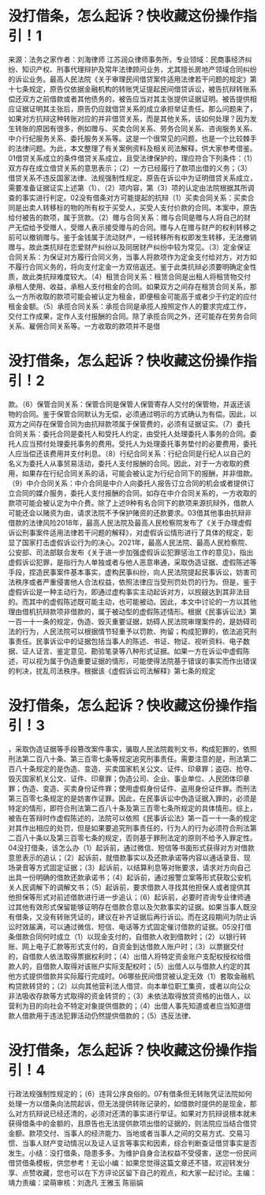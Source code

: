 # 没打借条，怎么起诉？快收藏这份操作指引！1

来源：法务之家作者：刘海律师 江苏润众律师事务所，专业领域：民商事经济纠纷、知识产权、刑事代理辩护及常年法律顾问业务，尤其擅长房地产领域合同纠纷的诉讼业务。最高人民法院《关于审理民间借贷案件适用法律若干问题的规定》第十七条规定，原告仅依据金融机构的转账凭证提起民间借贷诉讼，被告抗辩转账系偿还双方之前借款或者其他债务的，被告应当对其主张提供证据证明。被告提供相应证据证明其主张后，原告仍应就借贷关系的成立承担举证责任。那么问题来了，如果对方抗辩这种转账对应的并非借贷关系，而是其他关系，该如何处理？因为发生转账的原因有很多，例如赠与、买卖合同关系、劳务合同关系、咨询服务关系、中介行纪服务关系、委托服务关系等。这是一个很常见的问题，也是一个比较棘手的法律问题。为此，本文整理了有关案例资料及相关司法解释，供大家参考借鉴。01借贷关系成立的条件借贷关系成立，且受法律保护的，理应符合下列条件：（1）双方存在成立借贷关系的意思表示；（2）一方已经履行了款项出借的义务；（3）借贷关系不违反国家法律、法规强制性规定。原告在诉讼中为证明借贷关系成立，需要准备证据证实上述第（1）、（2）项内容，第（3）项的认定由法院根据其所调查的事实进行判定。02没有借条对方可能提起的抗辩（1）买卖合同关系：买卖合同是出卖人转移标的物的所有权于买受人，买受人支付价款的合同。本案中，原告给付被告的款项，属于货款。（2）赠与合同关系：赠与合同是赠与人将自己的财产无偿给予受赠人，受赠人表示接受赠与的合同。赠与人在赠与财产的权利转移之前可以撤销赠与。鉴于金钱属于流动财产，一经转移所有权即发生转移，无法撤销赠与。故此类抗辩在恋爱财产纠纷以及同居财产纠纷中较为常见。（3）定金保证合同关系：为保证对方履行合同义务，当事人将款项作为定金支付给对方，对方如不履行合同义务的，将向支付定金一方双倍返还。鉴于此类抗辩必须要明确定金性质，故此类抗辩难度较大。（4）租赁合同关系：租赁合同是出租人将租赁物交付承租人使用、收益，承租人支付租金的合同。如果双方之间存在租赁合同关系，那么一方所收取的款项可能会被认定为租金，即便租金可能高于或者少于约定的应付租金金额。（5）承揽合同关系：承揽合同是承揽人按照定作人的要求完成工作，交付工作成果，定作人支付报酬的合同。除了承揽合同之外，还可能存在劳务合同关系、雇佣合同关系等。一方收取的款项并不是借

# 没打借条，怎么起诉？快收藏这份操作指引！2

款。（6）保管合同关系：保管合同是保管人保管寄存人交付的保管物，并返还该物的合同。鉴于保管合同默认为无偿，必须通过明示的方式确认为有偿。因此，以双方之间存在保管合同为由抗辩款项属于保管费的，必须有证据证实。（7）委托合同关系：委托合同是委托人和受托人约定，由受托人处理委托人事务的合同。委托人应当预付处理委托事务的费用。受托人为处理委托事务垫付的必要费用，委托人应当偿还该费用并支付利息。（8）行纪合同关系：行纪合同是行纪人以自己的名义为委托人从事贸易活动，委托人支付报酬的合同。因此，对于一方收取的费用，如果存在行纪合同关系的话，可能会被认定为行纪合同下的报酬，并非借款。（9）中介合同关系：中介合同是中介人向委托人报告订立合同的机会或者提供订立合同的媒介服务，委托人支付报酬的合同。如存在中介合同关系的，一方收取的款项可能会被认定为中介费。除了上述9种有名合同下的款项来源抗辩外，借款人可能还会以赌资为由，请求法院不予保护赌资的还款要求。03借其他事由抗辩非借款的法律风险2018年，最高人民法院及最高人民检察院发布了《关于办理虚假诉讼刑事案件适用法律若干问题的解释》，对虚假诉讼情形进行了具体的规定，彰显了国家打击虚假诉讼行为的决心。2021年，最高人民法院、最高人民检察院、公安部、司法部联合发布《关于进一步加强虚假诉讼犯罪惩治工作的意见》，指出虚假诉讼犯罪，是指行为人单独或者与他人恶意串通，采取伪造证据、虚假陈述等手段，捏造民事案件基本事实，虚构民事纠纷，向人民法院提起民事诉讼，妨害司法秩序或者严重侵害他人合法权益，依照法律应当受刑罚处罚的行为。但是，鉴于虚假诉讼是一种主动行为，即通过虚构事实主动起诉对方，以觊觎达到其非法目的。而其中的虚假陈述既可能主动，也可能被动。因此，本文中讨论的一方以其他理由借机抗辩款项非借款的，属于被动型的虚假陈述情形。根据《民事诉讼法》第一百一十一条的规定，伪造、毁灭重要证据，妨碍人民法院审理案件的，是妨碍司法的行为，人民法院可以根据情节轻重予以罚款、拘留；构成犯罪的，依法追究刑事责任。民事诉讼中的证据包括当事人的陈述、书证、物证、视听资料、电子数据、证人证言、鉴定意见、勘验笔录等八种形式证据。如果一方在诉讼中虚假陈述，可以视为属于伪造重要证据的情形，可能使得法院基于错误的事实而作出错误的判决，扰乱司法秩序。根据该《虚假诉讼司法解释》第七条的规定

# 没打借条，怎么起诉？快收藏这份操作指引！3

，采取伪造证据等手段篡改案件事实，骗取人民法院裁判文书，构成犯罪的，依照刑法第二百八十条、第三百零七条等规定追究刑事责任。需要注意的是，刑法第二百八十条规定的是伪造、变造、买卖国家机关公文、证件、印章罪；盗窃、抢夺、毁灭国家机关公文、证件、印章罪；伪造公司、企业、事业单位、人民团体印章罪；伪造、变造、买卖身份证件罪；使用虚假身份证件、盗用身份证件罪。而刑法第三百零七条规定的是妨害作证罪。因此，在民事诉讼中伪造证据入罪的，必须是特定的情形，即符合刑法第二百八十条及第三百零七条所规定的具体情形。综上，被告在答辩时作虚假陈述的，法院可以依照《民事诉讼法》第一百一十一条的规定对其作出相应的处罚，但是如果要追究刑事责任的，行为人的行为必须符合刑法第二百八十条以及第三百零七条的规定，否则基于罪刑法定的原则不给予入罪定性。04没打借条，该怎么办（1）起诉前，通过微信、短信等书面形式获得对方对借款意思表示的追认；（2）起诉前，就借款事实以及还款承诺等内容以通话录音、现场录音等方式固定证据；（3）起诉前，以结算利息等对账要求，请求对方向自己出具一份明确的借款还款承诺书；（4）起诉前，通过报警立案等形式获取公安机关人民调解下的调解文书；（5）起诉前，要求借款人寻找其他担保人或者提供其他担保等形式对前述借款进行进一步追认；（6）起诉前，必要时咨询专业律师通过其他有效形式保留能够证明存在借款合意以及欠款事实的证据。如果当事人既没有借条，又没有转账凭证的，建议在补齐证据后再行诉讼。而在这段期间为防止诉讼时效届满，可以通过微信、短信、电话等方式固定催讨借款的证据。05没打借条借款合同何时成立（1）以现金支付的，自借款人收到借款时；（2）以银行转账、网上电子汇款等形式支付的，自资金到达借款人账户时；（3）以票据交付的，自借款人依法取得票据权利时；（4）出借人将特定资金账户支配权授权给借款人的，自借款人取得对该账户实际支配权时；（5）出借人以与借款人约定的其他方式提供借款并实际履行完成时。06哪些民间借贷被认定无效（1）套取金融机构贷款转贷的；（2）以向其他营利法人借贷、向本单位职工集资，或者以向公众非法吸收存款等方式取得的资金转贷的；（3）未依法取得放贷资格的出借人，以营利为目的向社会不特定对象提供借款的；（4）出借人事先知道或者应当知道借款人借款用于违法犯罪活动仍然提供借款的；（5）违反法律、

# 没打借条，怎么起诉？快收藏这份操作指引！4

行政法规强制性规定的；（6）违背公序良俗的。07有借条但无转账凭证法院如何处理一方以借条向法院起诉，但无法提供转账记录的，如借款时提供的是现金，那么对方抗辩说已经还清的，必须对还清的事实进行举证。如果对方抗辩说根本就未获得借条中的金额的，且原告也无法提供款项出借的证据的，则法院应当结合借贷金额、款项交付、当事人的经济能力、当地或者当事人之间的交易方式、交易习惯、当事人财产变动情况以及证人证言等事实和因素，综合判断查证借贷事实是否发生。小结：没打借条，隐患多多。为维护自身合法权益不受侵害，送您一份民间借贷借条模板，供您参考！无讼小编：如果您觉得这篇文章还不错，欢迎转发分享、点赞收藏，您也可以在下方评论区留下自己的观点，和大家一起讨论。主编：靖力责编：梁萌审核：刘逸凡 王雅玉 陈丽娟


